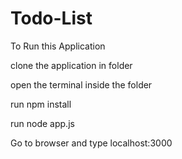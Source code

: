 # Todo-List


To Run this Application

clone the application in folder

open the terminal inside the folder

run npm install

run node app.js

Go to browser and type localhost:3000
